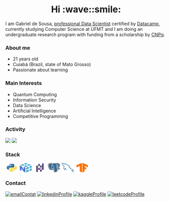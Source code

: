 <h1 align="center"> Hi :wave::smile: </h1>

I am Gabriel de Sousa, [professional Data Scientist](https://www.datacamp.com/certificate/DS0026495155470) certified by [Datacamp](https://www.datacamp.com/), currently studying Computer Science at UFMT and I am doing an undergraduate research program with funding from a scholarship by [CNPq](https://www.gov.br/cnpq/pt-br).
### About me
* 21 years old
* Cuiabá (Brazil, state of Mato Grosso)
* Passionate about learning

### Main Interests
* Quantum Computing
* Information Security
* Data Science
* Artificial Intelligence
* Competitive Programming

### Activity
<div>
  <img height="180em" src="https://github-readme-stats-sousapedroso.vercel.app/api?username=SousaPedroso&show_icons=true&theme=dracula&include_all_commits=true">
  <img height="180em" src="https://github-readme-stats-sousapedroso.vercel.app/api/top-langs/?username=SousaPedroso&langs_count=10&layout=compact&theme=dracula">
</div>

### Stack

<div>
  <img align="center" alt="pythonIcon" height="30" width="40" src="https://raw.githubusercontent.com/devicons/devicon/master/icons/python/python-original.svg">
  <img align="center" alt="numpyIcon" height="30" width="40" src="https://raw.githubusercontent.com/devicons/devicon/master/icons/numpy/numpy-original.svg">
  <img align="center" alt="pandasIcon" height="30" width="40" src="https://raw.githubusercontent.com/devicons/devicon/master/icons/pandas/pandas-original.svg">
  <img align="center" alt="postgresqlIcon" height="30" width="40" src="https://raw.githubusercontent.com/devicons/devicon/master/icons/postgresql/postgresql-original.svg">
  <img align="center" alt="mysqlIcon" height="30" width="40" src="https://raw.githubusercontent.com/devicons/devicon/master/icons/mysql/mysql-original.svg">
  <img align="center" alt="tensorflowIcon" height="30" width="40" src="https://raw.githubusercontent.com/devicons/devicon/master/icons/tensorflow/tensorflow-original.svg">
</div>

### Contact
<div>
  <a href="mailto:contato.gabrieldesousagp@gmail.com" target="_blank"><img alt="emailContat" src="https://img.shields.io/badge/Gmail-D14836?style=for-the-badge&logo=gmail&logoColor=white"></a>
  <a href="https://www.linkedin.com/in/sousapedroso/" target="_blank"><img alt="linkedinProfile" src="https://img.shields.io/badge/LinkedIn-0077B5?style=for-the-badge&logo=linkedin&logoColor=white"></a>
  <a href="https://www.kaggle.com/gdmito" target="_blank"><img alt="kaggleProfile" src="https://img.shields.io/badge/Kaggle-20BEFF?style=for-the-badge&logo=Kaggle&logoColor=white"></a>
  <a href="https://leetcode.com/SousaPedroso/" target="_blank"><img alt="leetcodeProfile" src="https://img.shields.io/badge/-LeetCode-FFA116?style=for-the-badge&logo=LeetCode&logoColor=black"></a>
</div>
